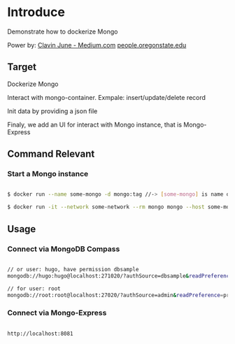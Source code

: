 # Introduce

Demonstrate how to dockerize Mongo

Power by:
[Clavin June - Medium.com](https://medium.com/faun/managing-mongodb-on-docker-with-docker-compose-26bf8a0bbae3)
[people.oregonstate.edu](http://people.oregonstate.edu/~chriconn/sites/docker_mongoDB/)

## Target

Dockerize Mongo

Interact with mongo-container. Exmpale: insert/update/delete record

Init data by providing a json file

Finaly, we add an UI for interact with Mongo instance, that is Mongo-Express

## Command Relevant

### Start a Mongo instance

```bash

$ docker run --name some-mongo -d mongo:tag //-> [some-mongo] is name of container, [tag] is version of mongo image

$ docker run -it --network some-network --rm mongo mongo --host some-mongo test //-> [some-network] provided if you want to connect this instance with other container

```

## Usage

### Connect via MongoDB Compass

```bash

// or user: hugo, have permission dbsample
mongodb://hugo:hugo@localhost:271020/?authSource=dbsample&readPreference=primary&appname=MongoDB%20Compass%20Community&ssl=false7

// for user: root
mongodb://root:root@localhost:27020/?authSource=admin&readPreference=primary&appname=MongoDB%20Compass%20Community&ssl=false

```


### Connect via Mongo-Express

```bash

http://localhost:8081

```
